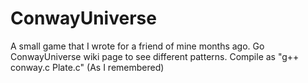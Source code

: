 ConwayUniverse
==============

A small game that I wrote for a friend of mine months ago.
Go ConwayUniverse wiki page to see different patterns.
Compile as "g++ conway.c Plate.c" (As I remembered)
